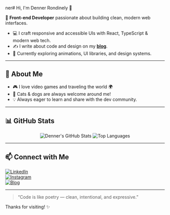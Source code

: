 ner# Hi, I'm Denner Rondinely 👋

🎯 **Front-end Developer** passionate about building clean, modern web interfaces.

- 💻 I craft responsive and accessible UIs with React, TypeScript & modern web tech.
- ✍️ I write about code and design on my [**blog**](https://www.dennerrondinely.dev/en/blog).
- 📍 Currently exploring animations, UI libraries, and design systems.

---

## 🚀 About Me

- 🎮 I love video games and traveling the world 🌍  
- 🐾 Cats & dogs are always welcome around me!  
- 💡 Always eager to learn and share with the dev community.

---

## 📊 GitHub Stats

<div align="center">

![Denner's GitHub Stats](https://github-readme-stats.vercel.app/api?username=dennerrondinely&show_icons=true&theme=radical&hide_border=true)
![Top Languages](https://github-readme-stats.vercel.app/api/top-langs/?username=dennerrondinely&layout=compact&theme=radical&hide_border=true)

</div>

---

## 📫 Connect with Me

[![LinkedIn](https://img.shields.io/badge/LinkedIn-Denner%20Rondinely-blue?logo=linkedin&style=flat)](https://www.linkedin.com/in/denner-rondinely-da-silva)  
[![Instagram](https://img.shields.io/badge/@denner.land-E4405F?logo=instagram&logoColor=white&style=flat)](https://instagram.com/denner.land)  
[![Blog](https://img.shields.io/badge/Blog-dennerrondinely.dev-orange?style=flat)](https://www.dennerrondinely.dev/en/blog)

---

> “Code is like poetry — clean, intentional, and expressive.”

Thanks for visiting! ✨
